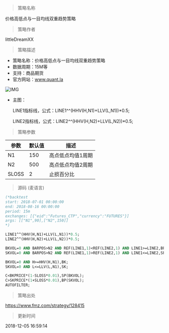 
> 策略名称

价格高低点与一目均线双重趋势策略

> 策略作者

littleDreamXX

> 策略描述

- 策略名称：价格高低点与一目均线双重趋势策略
- 数据周期：15M等
- 支持：商品期货
- 官方网站：www.quant.la

![IMG](https://www.fmz.com/upload/asset/487949c7affb8521d9c041610551c3cd.png) 

- 主图：

  LINE1指标线，公式：LINE1^^(HHV(H,N1)+LLV(L,N1))*0.5;

  LINE2指标线，公式：LINE2^^(HHV(H,N2)+LLV(L,N2))*0.5;

> 策略参数



|参数|默认值|描述|
|----|----|----|
|N1|150|高点低点均值1周期|
|N2|500|高点低点均值2周期|
|SLOSS|2|止损百分比|


> 源码 (麦语言)

``` pascal
(*backtest
start: 2018-07-01 00:00:00
end: 2018-08-16 00:00:00
period: 15m
exchanges: [{"eid":"Futures_CTP","currency":"FUTURES"}]
args: [["N1",90],["N2",150]]
*)

LINE1^^(HHV(H,N1)+LLV(L,N1))*0.5;
LINE2^^(HHV(H,N2)+LLV(L,N2))*0.5;

BKVOL=0 AND BARPOS>N2 AND REF(LINE1,1)<REF(LINE2,1) AND LINE1>=LINE2,BPK;
SKVOL=0 AND BARPOS>N2 AND REF(LINE1,1)>REF(LINE2,1) AND LINE1<=LINE2,SPK;

BKVOL=0 AND H>=HHV(H,N1),BK;
SKVOL=0 AND L<=LLV(L,N1),SK;

C<BKPRICE*(1-SLOSS*0.01),SP(BKVOL);
C>SKPRICE*(1+SLOSS*0.01),BP(SKVOL);
AUTOFILTER;
```

> 策略出处

https://www.fmz.com/strategy/128415

> 更新时间

2018-12-05 16:59:14
